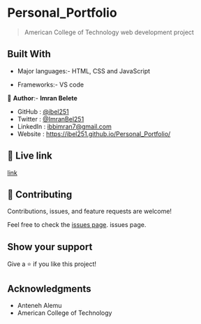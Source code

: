 # Personal_Portfolio

> American College of Technology web development project

## Built With

- Major languages:- HTML, CSS and JavaScript

- Frameworks:- VS code

👤 **Author**:- **Imran Belete**

- GitHub : [@ibel251](https://github.com/githubhandle)
- Twitter : [@ImranBel251](https://twitter.com/twitterhandle)
- LinkedIn : [ibbimran7@gmail.com](https://linkedin.com/in/linkedinhandle)
- Website : https://ibel251.github.io/Personal_Portfolio/

## 🤝 Live link
[link]( https://ibel251.github.io/Personal_Portfolio/)
## 🤝 Contributing

Contributions, issues, and feature requests are welcome!

Feel free to check the [issues page](../../issues/). issues page. 


## Show your support

Give a ⭐️ if you like this project!



## Acknowledgments

- Anteneh Alemu
- American College of Technology



